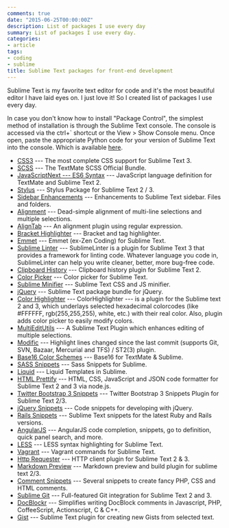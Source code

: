 ```yaml
---
comments: true
date: "2015-06-25T00:00:00Z"
description: List of packages I use every day
summary: List of packages I use every day.
categories:
- article
tags:
- coding
- sublime
title: Sublime Text packages for front-end development
---
```


Sublime Text is my favorite text editor for code and it's the most beautiful editor I have laid eyes on. I just love it! So I created list of packages I use every day.

In case you don't know how to install "Package Control", the simplest method of installation is through the Sublime Text console. The console is accessed via the ctrl+` shortcut or the View > Show Console menu. Once open, paste the appropriate Python code for your version of Sublime Text into the console. Which is available [here](https://packagecontrol.io/installation).

-   [CSS3](https://packagecontrol.io/packages/CSS3) --- The most complete CSS support for Sublime Text 3.
-   [SCSS](https://packagecontrol.io/packages/SCSS) --- The TextMate SCSS Official Bundle.
-   [Java​Script​Next --- ES6 Syntax](https://packagecontrol.io/packages/JavaScriptNext%20-%20ES6%20Syntax) --- JavaScript language definition for TextMate and Sublime Text 2.
-   [Stylus](https://packagecontrol.io/packages/Stylus) --- Stylus Package for Sublime Text 2 / 3.
-   [Sidebar Enhancements](https://github.com/titoBouzout/SideBarEnhancements) --- Enhancements to Sublime Text sidebar. Files and folders.
-   [Alignment](http://wbond.net/sublime_packages/alignment) --- Dead-simple alignment of multi-line selections and multiple selections.
-   [AlignTab](https://github.com/randy3k/AlignTab) --- An alignment plugin using regular expression.
-   [Bracket Highlighter](https://github.com/facelessuser/BracketHighlighter) --- Bracket and tag highlighter.
-   [Emmet](https://github.com/sergeche/emmet-sublime) --- Emmet (ex-Zen Coding) for Sublime Text.
-   [Sublime Linter](http://www.sublimelinter.com/en/latest/) --- SublimeLinter is a plugin for Sublime Text 3 that provides a framework for linting code. Whatever language you code in, SublimeLinter can help you write cleaner, better, more bug-free code.
-   [Clipboard History](https://github.com/kemayo/sublime-text-2-clipboard-history) --- Clipboard history plugin for Sublime Text 2.
-   [Color Picker](https://github.com/weslly/ColorPicker) --- Color picker for Sublime Text.
-   [Sublime Minifier](https://github.com/bistory/Sublime-Minifier) --- Sublime Text CSS and JS minifier.
-   [j​Query](https://packagecontrol.io/packages/jQuery) --- Sublime Text package bundle for jQuery.
-   [Color Highlighter](https://packagecontrol.io/packages/Color%20Highlighter) --- ColorHighlighter --- is a plugin for the Sublime text 2 and 3, which underlays selected hexadecimal colorcodes (like #FFFFFF, rgb(255,255,255), white, etc.) with their real color. Also, plugin adds color picker to easily modify colors.
-   [Multi​Edit​Utils](https://packagecontrol.io/packages/MultiEditUtils) --- A Sublime Text Plugin which enhances editing of multiple selections.
-   [Modific](https://packagecontrol.io/packages/Modific) --- Highlight lines changed since the last commit (supports Git, SVN, Bazaar, Mercurial and TFS) / ST2(3) plugin.
-   [Base​16 Color Schemes](https://packagecontrol.io/packages/Base16%20Color%20Schemes) --- Base16 for TextMate & Sublime.
-   [SASS Snippets](https://packagecontrol.io/packages/SASS%20Snippets) --- Sass Snippets for Sublime.
-   [Liquid](https://packagecontrol.io/packages/Liquid) --- Liquid Templates in Sublime.
-   [HTML Prettify](https://github.com/victorporof/Sublime-HTMLPrettify) --- HTML, CSS, JavaScript and JSON code formatter for Sublime Text 2 and 3 via node.js.
-   [Twitter Bootstrap 3 Snippets](https://github.com/JasonMortonNZ/bs3-sublime-plugin) --- Twitter Bootstrap 3 Snippets Plugin for Sublime Text 2/3.
-   [jQuery Snippets](https://github.com/aaronpowell/sublime-jquery-snippets) --- Code snippets for developing with jQuery.
-   [Rails Snippets](https://github.com/tadast/sublime-rails-snippets) --- Sublime Text snippets for the latest Ruby and Rails versions.
-   [AngularJS](https://github.com/angular-ui/AngularJS-sublime-package) --- AngularJS code completion, snippets, go to definition, quick panel search, and more.
-   [LESS](https://github.com/danro/Less-sublime) --- LESS syntax highlighting for Sublime Text.
-   [Vagrant](https://github.com/Stubbs/sublime-vagrant) --- Vagrant commands for Sublime Text.
-   [Http Requester](https://github.com/braindamageinc/SublimeHttpRequester) --- HTTP client plugin for Sublime Text 2 & 3.
-   [Markdown Preview](https://github.com/revolunet/sublimetext-markdown-preview) --- Markdown preview and build plugin for sublime text 2/3.
-   [Comment Snippets](https://github.com/hachesilva/Comment-Snippets) --- Several snippets to create fancy PHP, CSS and HTML comments.
-   [Sublime Git](https://sublimegit.net/) --- Full-featured Git integration for Sublime Text 2 and 3.
-   [DocBlockr](https://github.com/spadgos/sublime-jsdocs) --- Simplifies writing DocBlock comments in Javascript, PHP, CoffeeScript, Actionscript, C & C++.
-   [Gist](https://github.com/condemil/Gist) --- Sublime Text plugin for creating new Gists from selected text.
